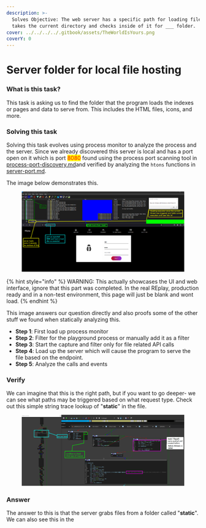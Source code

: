 ```yaml
---
description: >-
  Solves Objective: The web server has a specific path for loading files. It
  takes the current directory and checks inside of it for ___ folder.
cover: ../../../../.gitbook/assets/TheWorldIsYours.png
coverY: 0
---
```


# Server folder for local file hosting

### What is this task?

This task is asking us to find the folder that the program loads the indexes or pages and data to serve from. This includes the HTML files, icons, and more.

### Solving this task

Solving this task evolves using process monitor to analyze the process and the server. Since we already discovered this server is local and has a port open on it which is port <mark style="color:red;">8080</mark> found using the process port scanning tool in [process-port-discovery.md](../../level-exploits-scripts/brute-forcing/process-port-discovery.md "mention")and verified by analyzing the `htons` functions in [server-port.md](server-port.md "mention").

The image below demonstrates this.

<figure><img src="../../../../.gitbook/assets/WebUIFindingPath.png" alt=""><figcaption></figcaption></figure>

{% hint style="info" %}
WARNING: This actually showcases the UI and web interface, ignore that this part was completed. In the real REplay, production ready and in a non-test environment, this page will just be blank and wont load.&#x20;
{% endhint %}

This image answers our question directly and also proofs some of the other stuff we found when statically analyzing this.

* **Step 1**: First load up process monitor
* **Step 2**: Filter for the playground process or manually add it as a filter
* **Step 3**: Start the capture and filter only for file related API calls
* **Step 4**: Load up the server which will cause the program to serve the file based on the endpoint.
* **Step 5**: Analyze the calls and events

### Verify&#x20;

We can imagine that this is the right path, but if you want to go deeper- we can see what paths may be triggered based on what request type. Check out this simple string trace lookup of "**static**" in the file.

<figure><img src="../../../../.gitbook/assets/ServerPathProof.png" alt=""><figcaption></figcaption></figure>

### Answer

The answer to this is that the server grabs files from a folder called "**static**". We can also see this in the&#x20;
